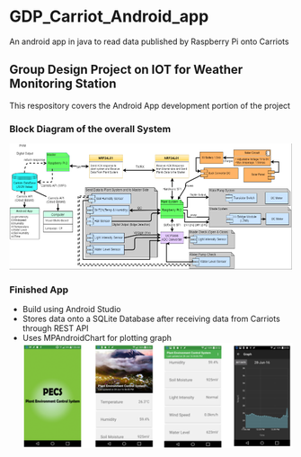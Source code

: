 # GDP_Carriot_Android_app
An android app in java to read data published by Raspberry Pi onto Carriots

## Group Design Project on IOT for Weather Monitoring Station
This respository covers the Android App development portion of the project

### Block Diagram of the overall System
![Image of System](https://github.com/atzr95/GDP_Carriot_Android_app/blob/master/Weather_monitoring_system.PNG)

### Finished App
- Build using Android Studio
- Stores data onto a SQLite Database after receiving data from Carriots through REST API
- Uses MPAndroidChart for plotting graph
![Image of App](https://github.com/atzr95/GDP_Carriot_Android_app/blob/master/PECS.PNG)
